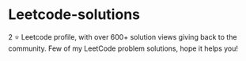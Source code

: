 # Leetcode-solutions
2 ⭐️ Leetcode profile, with over 600+ solution views giving back to the community.
Few of my LeetCode problem solutions, hope it helps you!
